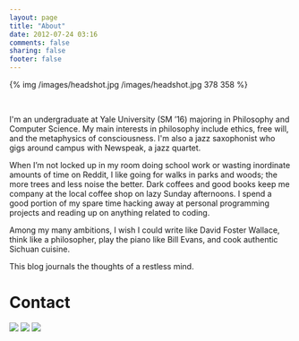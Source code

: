 ```yaml
---
layout: page
title: "About"
date: 2012-07-24 03:16
comments: false
sharing: false
footer: false
---
```


{% img /images/headshot.jpg /images/headshot.jpg 378 358 %}

<br>

I'm an undergraduate at Yale University (SM ’16) majoring in Philosophy and Computer Science. My main interests in philosophy include ethics, free will, and the metaphysics of consciousness. I'm also a jazz saxophonist who gigs around campus with Newspeak, a jazz quartet.

When I’m not locked up in my room doing school work or wasting inordinate amounts of time on Reddit, I like going for walks in parks and woods; the more trees and less noise the better. Dark coffees and good books keep me company at the local coffee shop on lazy Sunday afternoons. I spend a good portion of my spare time hacking away at personal programming projects and reading up on anything related to coding.

Among my many ambitions, I wish I could write like David Foster Wallace, think like a philosopher, play the piano like Bill Evans, and cook authentic Sichuan cuisine.

This blog journals the thoughts of a restless mind.

# Contact

<div class='social-media'>
  <a class='trim' href="mailto:harvey@harveyxia.com"><img id='gmail' src="./images/gmail-64.png"></a>
  <a class='trim' href="https://github.com/harveyxia"><img id='github' src="/images/github-64.png"></a>
  <a class='trim' href="https://www.linkedin.com/in/harveyxia"><img id='linkedin' src="/images/linkedin-64.png"></a>
</div>